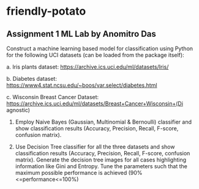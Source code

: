 # friendly-potato 

## Assignment 1 ML Lab by Anomitro Das

Construct a machine learning based model for classification using Python for the 
following UCI datasets (can be loaded from the package itself):

  a. Iris plants dataset: https://archive.ics.uci.edu/ml/datasets/Iris/

  b. Diabetes dataset: https://www4.stat.ncsu.edu/~boos/var.select/diabetes.html

  c. Wisconsin Breast Cancer Dataset: https://archive.ics.uci.edu/ml/datasets/Breast+Cancer+Wisconsin+(Di
agnostic)


1. Employ Naive Bayes (Gaussian, Multinomial & Bernoulli) classifier and show 
classification results (Accuracy, Precision, Recall, F-score, confusion matrix).


2. Use Decision Tree classifier for all the three datasets and show classification 
results (Accuracy, Precision, Recall, F-score, confusion matrix). Generate the 
decision tree images for all cases highlighting information like Gini and 
Entropy.
Tune the parameters such that the maximum possible performance is achieved 
(90%<=performance<=100%)
